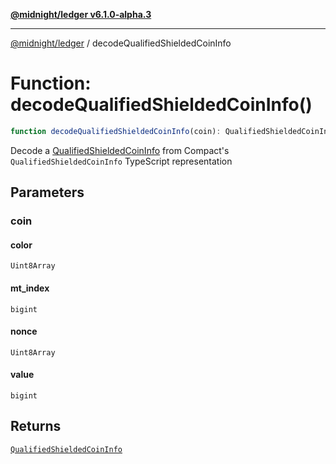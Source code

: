 [**@midnight/ledger v6.1.0-alpha.3**](../README.md)

***

[@midnight/ledger](../globals.md) / decodeQualifiedShieldedCoinInfo

# Function: decodeQualifiedShieldedCoinInfo()

```ts
function decodeQualifiedShieldedCoinInfo(coin): QualifiedShieldedCoinInfo;
```

Decode a [QualifiedShieldedCoinInfo](../type-aliases/QualifiedShieldedCoinInfo.md) from Compact's `QualifiedShieldedCoinInfo`
TypeScript representation

## Parameters

### coin

#### color

`Uint8Array`

#### mt_index

`bigint`

#### nonce

`Uint8Array`

#### value

`bigint`

## Returns

[`QualifiedShieldedCoinInfo`](../type-aliases/QualifiedShieldedCoinInfo.md)

